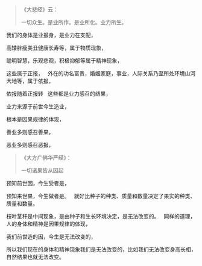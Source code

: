 > 《大悲经》云：
> 
> 一切众生。是业所作。是业所化。业力所生。

我们的身体是业报身，是业力在支配，

高矮胖瘦美丑健康长寿等，属于物质现象，

聪明智慧，乐观悲观，积极抑郁等属于精神现象，

这些属于正报，
&nbsp;
外在的功名富贵，婚姻家庭，事业，人际关系乃至所处环境山河大地等，属于依报，

依报随着正报转
&nbsp;
这些都是业力感召的结果，

业力来源于前世今生造业，

根本是因果规律的体现，

善业多则感召善果，

恶业多则感召恶报，

> 《大方广佛华严经》： 
> 
> 一切诸果皆从因起


预知前世因，今生受者是，

预知来世果，今生做者是。
&nbsp;
就好比种子的种类、质量和数量决定了果实的种类、质量和数量。

枝叶茎秆是中间现象，是由种子和生长环境决定，是无法改变的。
&nbsp;
同样的道理，人的身体和精神是因果规律的体现，

我们前世造的因，今生是无法改变的，

所以我们现在的身体和精神现象我们是无法改变的，比如我们无法改变身高长相，自然结果也就无法改变。